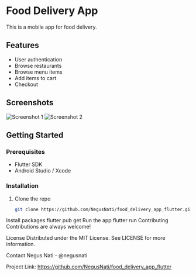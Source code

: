 # Food Delivery App

This is a mobile app for food delivery.

## Features

- User authentication
- Browse restaurants
- Browse menu items
- Add items to cart
- Checkout

## Screenshots

![Screenshot 1](/screenshots/screenshot1.png)
![Screenshot 2](/screenshots/screenshot2.png)

## Getting Started

### Prerequisites

- Flutter SDK
- Android Studio / Xcode

### Installation

1. Clone the repo
   ```sh
   git clone https://github.com/NegusNati/food_delivery_app_flutter.git
Install packages
flutter pub get
Run the app
flutter run
Contributing
Contributions are always welcome!

License
Distributed under the MIT License. See LICENSE for more information.

Contact
Negus Nati - @negusnati

Project Link: https://github.com/NegusNati/food_delivery_app_flutter

